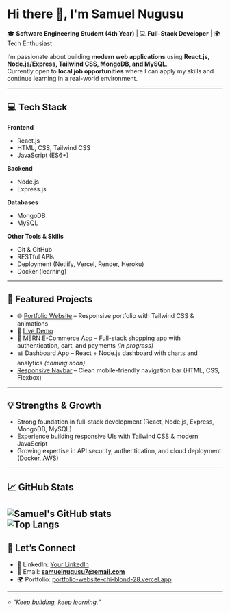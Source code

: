 # Hi there 👋, I'm Samuel Nugusu  

🎓 **Software Engineering Student (4th Year)** | 💻 **Full-Stack Developer** | 🌍 Tech Enthusiast  

I’m passionate about building **modern web applications** using **React.js, Node.js/Express, Tailwind CSS, MongoDB, and MySQL**.  
Currently open to **local job opportunities** where I can apply my skills and continue learning in a real-world environment.  

---

## 💻 Tech Stack  

**Frontend**  
- React.js  
- HTML, CSS, Tailwind CSS  
- JavaScript (ES6+)  

**Backend**  
- Node.js  
- Express.js  

**Databases**  
- MongoDB  
- MySQL  

**Other Tools & Skills**  
- Git & GitHub  
- RESTful APIs  
- Deployment (Netlify, Vercel, Render, Heroku)  
- Docker (learning)  



---

## 📌 Featured Projects

- 🌐 [Portfolio Website](https://portfolio-website-chi-blond-28.vercel.app) – Responsive portfolio with Tailwind CSS & animations
- 🔗 [Live Demo](https://samuelnugusu.github.io/portfolio-website/)   
- 🛒 MERN E-Commerce App – Full-stack shopping app with authentication, cart, and payments *(in progress)*  
- 📊 Dashboard App – React + Node.js dashboard with charts and analytics *(coming soon)*
-  [Responsive Navbar](https://github.com/your-repo) – Clean mobile-friendly navigation bar (HTML, CSS, Flexbox) 

---

## 💡 Strengths & Growth
- Strong foundation in full-stack development (React, Node.js, Express, MongoDB, MySQL)  
- Experience building responsive UIs with Tailwind CSS & modern JavaScript  
- Growing expertise in API security, authentication, and cloud deployment (Docker, AWS)  

---

## 📈 GitHub Stats

![Samuel's GitHub stats](https://github-readme-stats.vercel.app/api?username=samuelNugusu&show_icons=true&theme=radical)  
![Top Langs](https://github-readme-stats.vercel.app/api/top-langs/?username=samuelNugusu&layout=compact&theme=radical)
---

## 🤝 Let’s Connect
- 💼 LinkedIn: [Your LinkedIn](#)  
- 📧 Email: **samuelnugusu7@email.com**  
- 🌍 Portfolio: [portfolio-website-chi-blond-28.vercel.app](https://portfolio-website-chi-blond-28.vercel.app)  

---

⭐️ *“Keep building, keep learning.”*  
